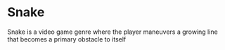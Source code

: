 # Snake
Snake is a video game genre where the player maneuvers a growing line that becomes a primary obstacle to itself
